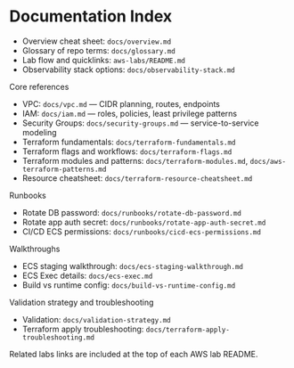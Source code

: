 # Documentation Index

- Overview cheat sheet: `docs/overview.md`
- Glossary of repo terms: `docs/glossary.md`
- Lab flow and quicklinks: `aws-labs/README.md`
- Observability stack options: `docs/observability-stack.md`

Core references

- VPC: `docs/vpc.md` — CIDR planning, routes, endpoints
- IAM: `docs/iam.md` — roles, policies, least privilege patterns
- Security Groups: `docs/security-groups.md` — service-to-service modeling
- Terraform fundamentals: `docs/terraform-fundamentals.md`
- Terraform flags and workflows: `docs/terraform-flags.md`
- Terraform modules and patterns: `docs/terraform-modules.md`, `docs/aws-terraform-patterns.md`
- Resource cheatsheet: `docs/terraform-resource-cheatsheet.md`

Runbooks

- Rotate DB password: `docs/runbooks/rotate-db-password.md`
- Rotate app auth secret: `docs/runbooks/rotate-app-auth-secret.md`
- CI/CD ECS permissions: `docs/runbooks/cicd-ecs-permissions.md`

Walkthroughs

- ECS staging walkthrough: `docs/ecs-staging-walkthrough.md`
- ECS Exec details: `docs/ecs-exec.md`
- Build vs runtime config: `docs/build-vs-runtime-config.md`

Validation strategy and troubleshooting

- Validation: `docs/validation-strategy.md`
- Terraform apply troubleshooting: `docs/terraform-apply-troubleshooting.md`

Related labs links are included at the top of each AWS lab README.

